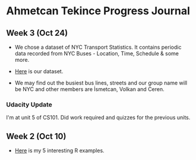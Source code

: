 # Ahmetcan Tekince Progress Journal


## Week 3 (Oct 24)

* We chose a dataset of NYC Transport Statistics. It contains periodic data recorded from NYC Buses - Location, Time, Schedule & some more.
+ [Here](https://www.kaggle.com/stoney71/new-york-city-transport-statistics) is our dataset.
* We may find out the busiest bus lines, streets and our group name will be NYC and other members are İsmetcan, Volkan and Ceren.

### Udacity Update

I'm at unit 5 of CS101. Did work required and quizzes for the previous units.


## Week 2 (Oct 10)

+ [Here](files/tekincea2-example.html) is my 5 interesting R examples. 
